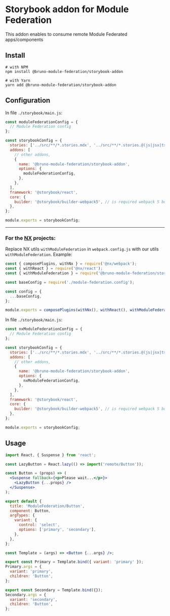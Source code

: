 # Storybook addon for Module Federation

This addon enables to consume remote Module Federated apps/components

## Install

```shell
# with NPM
npm install @bruno-module-federation/storybook-addon

# with Yarn
yarn add @bruno-module-federation/storybook-addon
```

## Configuration

In file `./storybook/main.js`:

```js
const moduleFederationConfig = {
  // Module Federation config
};

const storybookConfig = {
  stories: ['../src/**/*.stories.mdx', '../src/**/*.stories.@(js|jsx|ts|tsx)'],
  addons: [
    // other addons,
    {
      name: '@bruno-module-federation/storybook-addon',
      options: {
        moduleFederationConfig,
      },
    },
  ],
  framework: '@storybook/react',
  core: {
    builder: '@storybook/builder-webpack5', // is required webpack 5 builder
  },
};

module.exports = storybookConfig;
```

---

### For the [NX](https://nx.dev/getting-started/intro) projects:

Replace NX utils `withModuleFederation` in `webpack.config.js` with our utils `withModuleFederation`.
Example:

```javascript
const { composePlugins, withNx } = require('@nx/webpack');
const { withReact } = require('@nx/react');
const { withModuleFederation } = require('@bruno-module-federation/storybook-addon');

const baseConfig = require('./module-federation.config');

const config = {
  ...baseConfig,
};

module.exports = composePlugins(withNx(), withReact(), withModuleFederation(config));
```

In file `./storybook/main.js`:

```js
const nxModuleFederationConfig = {
  // Module Federation config
};

const storybookConfig = {
  stories: ['../src/**/*.stories.mdx', '../src/**/*.stories.@(js|jsx|ts|tsx)'],
  addons: [
    // other addons,
    {
      name: '@bruno-module-federation/storybook-addon',
      options: {
        nxModuleFederationConfig,
      },
    },
  ],
  framework: '@storybook/react',
  core: {
    builder: '@storybook/builder-webpack5', // is required webpack 5 builder
  },
};

module.exports = storybookConfig;
```

## Usage

```jsx
import React, { Suspense } from 'react';

const LazyButton = React.lazy(() => import('remote/Button'));

const Button = (props) => (
  <Suspense fallback={<p>Please wait...</p>}>
    <LazyButton {...props} />
  </Suspense>
);

export default {
  title: 'ModuleFederation/Button',
  component: Button,
  argTypes: {
    variant: {
      control: 'select',
      options: ['primary', 'secondary'],
    },
  },
};

const Template = (args) => <Button {...args} />;

export const Primary = Template.bind({ variant: 'primary' });
Primary.args = {
  variant: 'primary',
  children: 'Button',
};

export const Secondary = Template.bind({});
Secondary.args = {
  variant: 'secondary',
  children: 'Button',
};
```
